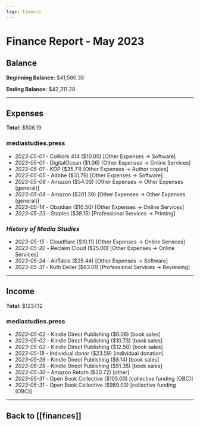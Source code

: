 ```yaml
---
tags: finance
---
```


# Finance Report - May 2023

## Balance

**Beginning Balance:** $41,580.35

**Ending Balance:** $42,311.28

***

## Expenses

**Total:** $506.19

### mediastudies.press

* *2023-05-01* - CoWork 414 ($10.00) [Other Expenses -> Software]
* *2023-05-01* - DigitalOcean ($1.06) [Other Expenses -> Online Services]
* *2023-05-01* - KDP ($35.71) [Other Expenses -> Author copies]
* *2023-05-05* - Adobe ($31.79) [Other Expenses -> Software]
* *2023-05-08* - Amazon ($54.03) [Other Expenses -> Other Expenses (general)]
* *2023-05-08* - Amazon ($201.39) [Other Expenses -> Other Expenses (general)]
* *2023-05-14* - Obsidian ($10.50) [Other Expenses -> Online Services]
* *2023-05-23* - Staples ($38.15) [Professional Services -> Printing]

### *History of Media Studies*

* *2023-05-15* - Cloudflare ($10.11) [Other Expenses -> Online Services]
* *2023-05-20* - Reclaim Cloud ($25.00) [Other Expenses -> Online Services]
* *2023-05-24* - AirTable ($25.44) [Other Expenses -> Software]
* *2023-05-31* - Ruth Deller ($63.01) [Professional Services -> Reviewing]

****

## Income

**Total:** $1237.12

### mediastudies.press

* *2023-05-02* - Kindle Direct Publishing ($6.06) [book sales]
* *2023-05-02* - Kindle Direct Publishing ($10.73) [book sales]
* *2023-05-02* - Kindle Direct Publishing ($12.50) [book sales]
* *2023-05-18* - Individual donor ($23.59) [individual donation]
* *2023-05-29* - Kindle Direct Publishing ($8.14) [book sales]
* *2023-05-29* - Kindle Direct Publishing ($51.35) [book sales]
* *2023-05-30* - Amazon Return ($30.72) [other]
* *2023-05-31* - Open Book Collective ($105.00) [collective funding (OBC)]
* *2023-05-31* - Open Book Collective ($989.03) [collective funding (OBC)]

***

## Back to [[finances]]